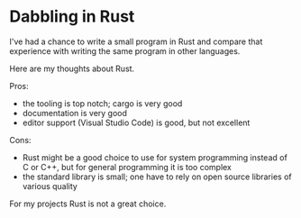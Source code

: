 # Dabbling in Rust

I've had a chance to write a small program in Rust and compare
that experience with writing the same program in other languages.

Here are my thoughts about Rust.

Pros:
- the tooling is top notch; cargo is very good
- documentation is very good
- editor support (Visual Studio Code) is good, but not excellent

Cons:
- Rust might be a good choice to use for system programming instead
  of C or C++, but for general programming it is too complex
- the standard library is small; one have to rely on open source libraries
  of various quality

For my projects Rust is not a great choice.

